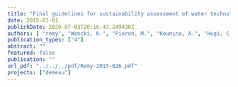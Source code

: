 ```yaml
---
title: "Final guidelines for sustainability assessment of water technologies (D51.2)"
date: 2015-01-01
publishDate: 2020-07-03T20:16:43.249430Z
authors: [ "remy", "Wencki, K.", "Pieron, M.", "Kounina, A.", "Hugi, C.", "Gross, T." ]
publication_types: ["4"]
abstract: ""
featured: false
publication: ""
url_pdf: "../../../pdf/Remy-2015-826.pdf"
projects: ["demeau"]
---
```


